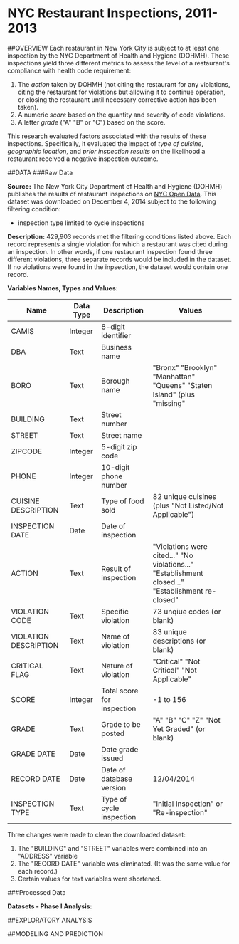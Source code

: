 NYC Restaurant Inspections, 2011-2013
=====================================

##OVERVIEW
Each restaurant in New York City is subject to at least one inspection by the NYC Department of Health and Hygiene (DOHMH). These inspections yield three different metrics to assess the level of a restaurant's compliance with health code requirement:

1. The *action* taken by DOHMH (not citing the restaurant for any violations, citing the restaurant for violations but allowing it to continue operation, or closing the restaurant until necessary corrective action has been taken).
2. A numeric *score* based on the quantity and severity of code violations.
3. A letter *grade* ("A" "B" or "C") based on the score.

This research evaluated factors associated with the results of these inspections.  Specifically, it evaluated the impact of *type of cuisine*, *geographic location*, and *prior inspection results* on the likelihood a restaurant received a negative inspection outcome.

##DATA
###Raw Data

**Source:** The New York City Department of Health and Hygiene (DOHMH) publishes the results of restaurant inspections on [NYC Open Data](https://data.cityofnewyork.us/Health/DOHMH-New-York-City-Restaurant-Inspection-Results/xx67-kt59).  This dataset was downloaded on December 4, 2014 subject to the following filtering condition:

* inspection type limited to cycle inspections

**Description:** 429,903 records met the filtering conditions listed above.  Each record represents a single violation for which a restaurant was cited during an inspection.  In other words, if one restaurant inspection found three different violations, three separate records would be included in the dataset.  If no violations were found in the inpsection, the dataset would contain one record.

**Variables Names, Types and Values:**

Name                  |Data Type |Description                |Values
----------------------|----------|---------------------------|-------------------------------------------------
CAMIS                 |Integer   |8-digit identifier         |
DBA                   |Text      |Business name              |
BORO                  |Text      |Borough name               |"Bronx" "Brooklyn" "Manhattan" "Queens" "Staten Island" (plus "missing"
BUILDING              |Text      |Street number              |
STREET                |Text      |Street name                |
ZIPCODE               |Integer   |5-digit zip code           |
PHONE                 |Integer   |10-digit phone number      |
CUISINE DESCRIPTION   |Text      |Type of food sold          |82 unique cuisines (plus "Not Listed/Not Applicable")
INSPECTION DATE       |Date      |Date of inspection         |
ACTION                |Text      |Result of inspection       |"Violations were cited..." "No violations..." "Establishment closed..." "Establishment re-closed"
VIOLATION CODE        |Text      |Specific violation         |73 unqiue codes (or blank)
VIOLATION DESCRIPTION |Text      |Name of violation          |83 unique descriptions (or blank)
CRITICAL FLAG         |Text      |Nature of violation        |"Critical" "Not Critical" "Not Applicable"
SCORE                 |Integer   |Total score for inspection |-1 to 156
GRADE                 |Text      |Grade to be posted         |"A" "B" "C" "Z" "Not Yet Graded" (or blank)
GRADE DATE            |Date      |Date grade issued          |
RECORD DATE           |Date      |Date of database version   |12/04/2014
INSPECTION TYPE       |Text      |Type of cycle inspection   |"Initial Inspection" or "Re-inspection"

Three changes were made to clean the downloaded dataset:

1. The "BUILDING" and "STREET" variables were combined into an "ADDRESS" variable
2. The "RECORD DATE" variable was eliminated.  (It was the same value for each record.)
3. Certain values for text variables were shortened.

###Processed Data

**Datasets - Phase I Analysis:**


##EXPLORATORY ANALYSIS

##MODELING AND PREDICTION
